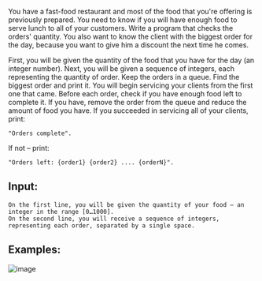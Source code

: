 You have a fast-food restaurant and most of the food that you're offering is previously prepared. You need to know if you will have enough food to serve lunch to all of your customers. Write a program that checks the orders' quantity. You also want to know the client with the biggest order for the day, because you want to give him a discount the next time he comes. 

First, you will be given the quantity of the food that you have for the day (an integer number).  Next, you will be given a sequence of integers, each representing the quantity of order. Keep the orders in a queue. Find the biggest order and print it. You will begin servicing your clients from the first one that came. Before each order, check if you have enough food left to complete it. If you have, remove the order from the queue and reduce the amount of food you have. If you succeeded in servicing all of your clients, print: 

    "Orders complete".
   
If not – print:
 
    "Orders left: {order1} {order2} .... {orderN}".

## Input:

	On the first line, you will be given the quantity of your food – an integer in the range [0…1000].
	On the second line, you will receive a sequence of integers, representing each order, separated by a single space.

## Examples:

![image](https://user-images.githubusercontent.com/45227327/212493485-5639d523-6e0f-45d2-b614-7522f7170a5a.png)
